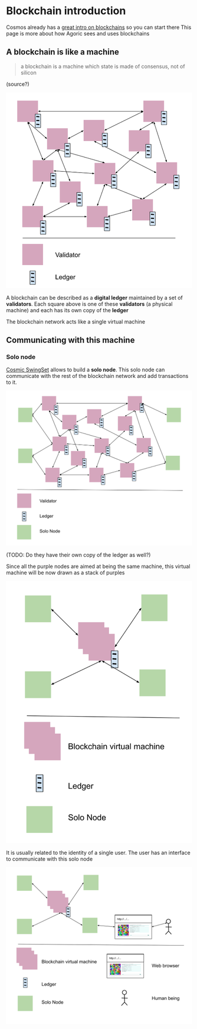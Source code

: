 # Blockchain introduction

Cosmos already has a [great intro on blockchains](https://cosmos.network/intro) so you can start there
This page is more about how Agoric sees and uses blockchains

## A blockchain is like a machine

> a blockchain is a machine which state is made of consensus, not of silicon

(source?)

![A Blockchain, validators each with its ledger copy](./images/blockchain.svg)

A blockchain can be described as a **digital ledger** maintained by a set of **validators**. Each square above is one of these **validators** (a physical machine) and each has its own copy of the **ledger**

The blockchain network acts like a single virtual machine


## Communicating with this machine

### Solo node

[Cosmic SwingSet](https://github.com/Agoric/cosmic-swingset) allows to build a **solo node**. This solo node can communicate with the rest of the blockchain network and add transactions to it.

![A blockchain with solo nodes at the periphery](./images/blockchain-solo-nodes.svg)

(TODO: Do they have their own copy of the ledger as well?)

Since all the purple nodes are aimed at being the same machine, this virtual machine will be now drawn as a stack of purples

![A blockchain represented as a stack of validators and the same solo nodes](./images/simplified-blockchain-solo-nodes.svg)

It is usually related to the identity of a single user. The user has an interface to communicate with this solo node

![A blockchain connected to a solo node connected to a web browser used by a human being](./images/blockchain-solo-nodes-web-browser-user.svg)
